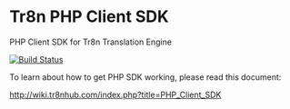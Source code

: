 Tr8n PHP Client SDK
==================

PHP Client SDK for Tr8n Translation Engine

[![Build Status](https://travis-ci.org/tr8n/tr8n_php_clientsdk.png?branch=master)](https://travis-ci.org/tr8n/tr8n_php_clientsdk)

To learn about how to get PHP SDK working, please read this document:

http://wiki.tr8nhub.com/index.php?title=PHP_Client_SDK
